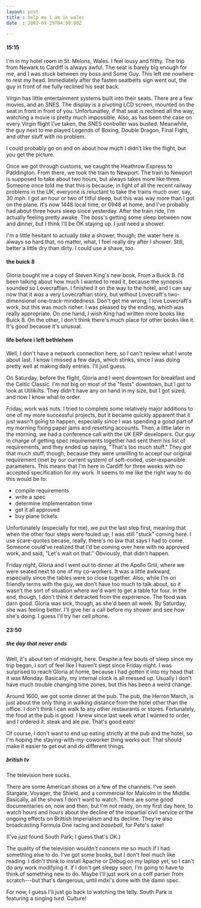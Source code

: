```yaml
---
layout: post
title : help me i am in wales
date  : 2002-09-29T04:00:00Z

---
```

<h4>15:15</h4>I'm in my hotel room in St. Melons, Wales.  I feel lousy and filthy.  The trip from Newark to Cardiff is always awful.  The seat is barely big enough for me, and I was stuck between my boss and Some Guy.  This left me nowhere to rest my head.  Immediately after the fasten seatbelts sign went out, the guy in front of me fully reclined his seat back.

Virgin has little entertainment systems built into their seats.  There are a few movies, and an SNES.  The display is a pivoting LCD screen, mounted on the seat in front in front of you.  Unfortunatley, if that seat is reclined all the way, watching a movie is pretty much impossible.  Also, as has been the case on every Virgin flight I've taken, the SNES controller was busted.  Meanwhile, the guy next to me played Legends of Boxing, Double Dragon, Final Fight, and other stuff with no problem.

I could probably go on and on about how much I didn't like the flight, but you get the picture.

Once we got through customs, we caught the Heathrow Express to Paddington. From there, we took the train to Newport.  The train to Newport is supposed to take about two hours, but always takes more like three.  Someone once told me that this is because, in light of all the recent railway problems in the UK, everyone is reluctant to take the trains much over, say, 30 mph.  I got an hour or two of fitful sleep, but this was way more than I got on the plane.  It's now 1448 local time, or 0948 at home, and I've probably had about three hours sleep since yesterday.  After the train ride, I'm actually feeling pretty awake.  The boss's getting some sleep between now and dinner, but I think I'll be OK staying up.  I just need a shower.

I'm a little hesitant to actually <em>take</em> a shower, though;  the water here is always so hard that, no matter, what, I feel really dry after I shower. Still, better a little dry than dirty.  I could use a shave, too.<h4>the buick 8</h4>Gloria bought me a copy of Steven King's new book, From a Buick 8.  I'd been talking about how much I wanted to read it, because the synopsis sounded so Lovecraftian.  I finished it on the way to the hotel, and I can say now that it <em>was</em> a very Lovecraftian story, but without Lovecraft's two-dimensional one-track-mindedness.  Don't get me wrong, I love Lovecraft's work, but this was much richer.  I was pleased by the ending, which was really appropriate. On one hand, I wish King had written more books like Buick 8.  On the other, I don't think there's much place for other books like it.  It's good because it's unusual.<h4>life before i left bethlehem</h4>Well, I don't have a network connection here, so I can't review what I wrote about last.  I know I missed a few days, which stinks, since I was doing pretty well at making daily entries.  I'll just guess.

On Saturday, before the flight, Gloria and I went downtown for breakfast and the Celtic Classic.  I'm not big on most of the "fests" downtown, but I got to look at Utilikilts.  They didn't have any on hand in my size, but I got sized, and now I know what to order.

Friday, work was nuts.  I tried to complete some relatively major additions to one of my more successful projects, but it became quickly apparent that it just wasn't going to happen, especially since I was spending a good part of my morning fixing paper jams and resetting accounts.  Then, a little later in the morning, we had a conference call with the UK ERP developers.  Our guy in charge of getting spec requirements together had sent them his list of requirements, and they ended up saying, "That's too much stuff."  They got that much stuff, though, because they were unwilling to accept our original requirement (met by our current system) of soft-coded, user-expansible parameters.  This means that I'm here in Cardiff for three weeks with no accepted specification for my work.  It seems to me like the right way to do this would be to:
<ul>
<li>compile requirements</li>
<li>write a spec</li>
<li>determine implementation time</li>
<li>get it all approved</li>
<li>buy plane tickets</li>
</ul>

Unfortunately (especially for me), we put the last step first, meaning that when the other four steps were fouled up, I was still "stuck" coming here.  I use scare-quotes becase, really, there's no law that says I had to come. Someone could've realized that I'd be coming over here with no approved work, and said, "Let's wait on that."  Obviously, that didn't happen.

Friday night, Gloria and I went out to dinner at the Apollo Grill, where we were seated next to one of my co-workers.  It was a little awkward, especially since the tables were so close together.  Also, while I'm on friendly terms with the guy, we don't have too much to talk about, so it wasn't the sort of situation where we'd want to get a table for four.  In the end, though, I don't think it detracted from the experience.  The food was darn good.  Gloria was sick, though, as she'd been all week.  By Saturday, she was feeling better. I'll give her a call before my shower and see how she's doing.  I guess I'll try her cell phone.<h4>23:50</h4><h5>the day that never ends</h5>Well, it's about ten of midnight, here.  Despite a few bouts of sleep since my trip began, I sort of feel like I haven't slept since Friday night.  I was surprised to reach Gloria at home, because I had gotten it into my head that it was Monday.  Basically, my internal clock is all messed up.  Usually I don't have much trouble changing time zones, but this has been a weird change.

Around 1600, we got some dinner at the pub.  The pub, the Herron March, is just about the only thing in walking distance from the hotel other than the office. I don't think I can walk to any other restaurants or stores.  Fortunately, the food at the pub is good.  I knew since last week what I wanted to order, and I ordered it:  steak and ale pie.  That's good eats!

Of course, I don't want to end up eating strictly at the pub and the hotel, so I'm hoping the staying-with-my-coworker thing works out.  That should make it easier to get out and do different things.<h5>british tv</h5>The television here sucks.

There are some American shows on a few of the channels.  I've seen Stargate, Voyager, the Shield, and a commercial for Malcolm in the Middle.  Basically, all the shows I don't want to watch.  There are some good documentaries on, now and then, but I'm not ready, on my first day here, to watch hours and hours about the decline of the impartial civil service or the ongoing effects on Brittish Imperialism and its decline.  They're also broadcasting Formula One racing and <em>baseball</em>, for Pete's sake!

(I've just found South Park;  I guess that's OK.)

The quality of the television wouldn't concern me so much if I had something else to do.  I've got some books, but I don't feel much like reading.  I didn't think to install Apache or Debug on my laptop yet, so I can't do any work modifying it.  If I don't get sleepy soon, I'm going to have to think of something new to do.  Maybe I'll just work on a coff parser from scratch---but that's dangerous, until mdxi's done with the damn spec.

For now, I guess I'll just go back to watching the telly.  South Park is featuring a singing turd.  Culture!

